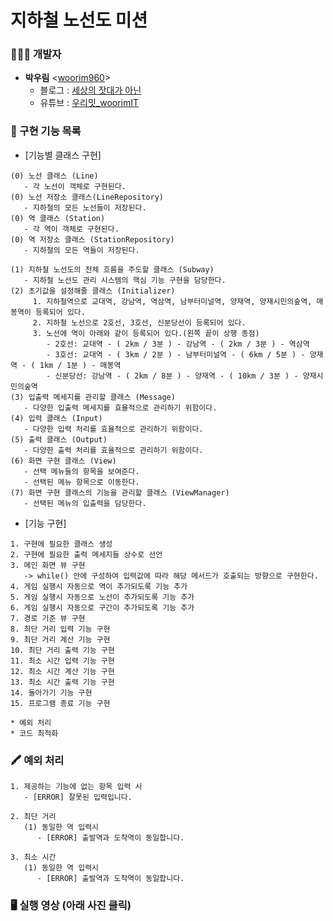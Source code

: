 # 지하철 노선도 미션

### 👨🏻‍💻 개발자
* **박우림** <[woorim960](https://github.com/woorim960)>
   - 블로그 : [세상의 잣대가 아닌](https://blog.naver.com/dnfla420)
   - 유튜브 : [우리밋_woorimIT](https://www.youtube.com/channel/UCS0F25vig_sPIQXMiK8IdSg?view_as=subscriber)

### 📌 구현 기능 목록
* [기능별 클래스 구현]
```
(0) 노선 클래스 (Line)
   - 각 노선이 객체로 구현된다.
(0) 노선 저장소 클래스(LineRepository)
   - 지하철의 모든 노선들이 저장된다.
(0) 역 클래스 (Station)
   - 각 역이 객체로 구현된다.
(0) 역 저장소 클래스 (StationRepository)
   - 지하철의 모든 역들이 저장된다.

(1) 지하철 노선도의 전체 흐름을 주도할 클래스 (Subway)
   - 지하철 노선도 관리 시스템의 핵심 기능 구현을 담당한다.
(2) 초기값을 설정해줄 클래스 (Initializer)
     1. 지하철역으로 교대역, 강남역, 역삼역, 남부터미널역, 양재역, 양재시민의숲역, 매봉역이 등록되어 있다.
     2. 지하철 노선으로 2호선, 3호선, 신분당선이 등록되어 있다.
     3. 노선에 역이 아래와 같이 등록되어 있다.(왼쪽 끝이 상행 종점)
        - 2호선: 교대역 - ( 2km / 3분 ) - 강남역 - ( 2km / 3분 ) - 역삼역
        - 3호선: 교대역 - ( 3km / 2분 ) - 남부터미널역 - ( 6km / 5분 ) - 양재역 - ( 1km / 1분 ) - 매봉역
        - 신분당선: 강남역 - ( 2km / 8분 ) - 양재역 - ( 10km / 3분 ) - 양재시민의숲역
(3) 입출력 메세지를 관리할 클래스 (Message)
   - 다양한 입출력 메세지를 효율적으로 관리하기 위함이다.
(4) 입력 클래스 (Input)
   - 다양한 입력 처리를 효율적으로 관리하기 위함이다.
(5) 출력 클래스 (Output)
   - 다양한 출력 처리를 효율적으로 관리하기 위함이다.
(6) 화면 구현 클래스 (View)
   - 선택 메뉴들의 항목을 보여준다.
   - 선택된 메뉴 항목으로 이동한다.
(7) 화면 구현 클래스의 기능을 관리할 클래스 (ViewManager)
   - 선택된 메뉴의 입출력을 담당한다.
```
* [기능 구현]
```
1. 구현에 필요한 클래스 생성
2. 구현에 필요한 출력 메세지들 상수로 선언
3. 메인 화면 뷰 구현
   -> while() 안에 구성하여 입력값에 따라 해당 메서드가 호출되는 방향으로 구현한다.
4. 게임 실행시 자동으로 역이 추가되도록 기능 추가
5. 게임 실행시 자동으로 노선이 추가되도록 기능 추가
6. 게임 실행시 자동으로 구간이 추가되도록 기능 추가
7. 경로 기준 뷰 구현
8. 최단 거리 입력 기능 구현
9. 최단 거리 계산 기능 구현
10. 최단 거리 출력 기능 구현
11. 최소 시간 입력 기능 구현
12. 최소 시간 계산 기능 구현
13. 최소 시간 출력 기능 구현
14. 돌아가기 기능 구현
15. 프로그램 종료 기능 구현

* 예외 처리
* 코드 최적화
```

### 🖍 예외 처리  
```
1. 제공하는 기능에 없는 항목 입력 시
   - [ERROR] 잘못된 입력입니다.
   
2. 최단 거리
   (1) 동일한 역 입력시
      - [ERROR] 출발역과 도착역이 동일합니다.
      
3. 최소 시간
   (1) 동일한 역 입력시
      - [ERROR] 출발역과 도착역이 동일합니다.
```

### 🖥 실행 영상 (아래 사진 클릭)
